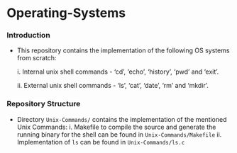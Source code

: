 # Operating-Systems

### Introduction 

- This repository contains the implementation of the following OS systems from scratch: 

  i. Internal unix shell commands - ‘cd’, ‘echo’, ‘history’, ‘pwd’ and ‘exit’.

  ii. External unix shell commands - ‘ls’, ‘cat’, ‘date’, ‘rm’ and ‘mkdir’.

### Repository Structure
- Directory `Unix-Commands/` contains the implementation of the mentioned Unix Commands: 
  i. Makefile to compile the source and generate the running binary for the shell can be found in `Unix-Commands/Makefile`
  ii. Implementation of `ls` can be found in `Unix-Commands/ls.c`
  
